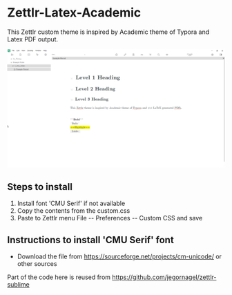 # Zettlr-Latex-Academic

This Zettlr custom theme is inspired by Academic theme of Typora and Latex PDF output. 

![](image.png)

## Steps to install
1. Install font 'CMU Serif' if not available
2. Copy the contents from the custom.css
3. Paste to Zettlr menu File -- Preferences -- Custom CSS and save 

## Instructions to install 'CMU Serif' font
- Download the file from https://sourceforge.net/projects/cm-unicode/ or other sources

Part of the code here is reused from https://github.com/jegornagel/zettlr-sublime

